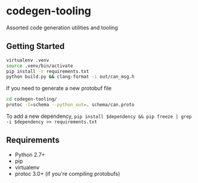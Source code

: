 # codegen-tooling
Assorted code generation utilities and tooling

## Getting Started
```bash
virtualenv .venv
source .venv/bin/activate
pip install -r requirements.txt
python build.py && clang-format -i out/can_msg.h
```

If you need to generate a new protobuf file

```bash
cd codegen-tooling/
protoc -I=schema --python_out=. schema/can.proto
```

To add a new dependency, ``pip install $dependency && pip freeze | grep -i $dependency >> requirements.txt``

## Requirements
* Python 2.7+
* pip
* virtualenv
* protoc 3.0+ (if you're compiling protobufs)
